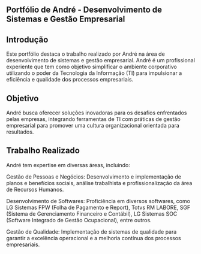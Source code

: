 
## Portfólio de André - Desenvolvimento de Sistemas e Gestão Empresarial

## Introdução
Este portfólio destaca o trabalho realizado por André na área de desenvolvimento de sistemas e gestão empresarial. André é um profissional experiente que tem como objetivo simplificar o ambiente corporativo utilizando o poder da Tecnologia da Informação (TI) para impulsionar a eficiência e qualidade dos processos empresariais.

## Objetivo
André busca oferecer soluções inovadoras para os desafios enfrentados pelas empresas, integrando ferramentas de TI com práticas de gestão empresarial para promover uma cultura organizacional orientada para resultados.

## Trabalho Realizado
André tem expertise em diversas áreas, incluindo:

Gestão de Pessoas e Negócios: Desenvolvimento e implementação de planos e benefícios sociais, análise trabalhista e profissionalização da área de Recursos Humanos.

Desenvolvimento de Softwares: Proficiência em diversos softwares, como LG Sistemas FPW (Folha de Pagamento e Report), Totvs RM LABORE, SGF (Sistema de Gerenciamento Financeiro e Contábil), LG Sistemas SOC (Software Integrado de Gestão Ocupacional), entre outros.

Gestão de Qualidade: Implementação de sistemas de qualidade para garantir a excelência operacional e a melhoria contínua dos processos empresariais.